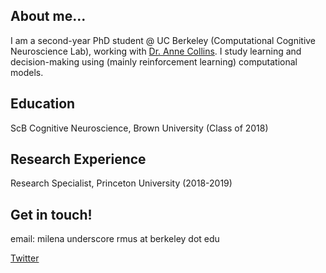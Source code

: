 ## About me... 
I am a second-year PhD student @ UC Berkeley (Computational Cognitive Neuroscience Lab), working with [Dr. Anne Collins](https://ccn.berkeley.edu/). I study learning and decision-making using (mainly reinforcement learning) computational models. 

## Education 
ScB Cognitive Neuroscience, Brown University (Class of 2018) 

## Research Experience 
Research Specialist, Princeton University (2018-2019)

## Get in touch! 
email: milena underscore rmus at berkeley dot edu 

[Twitter](https://twitter.com/milenamr7)



